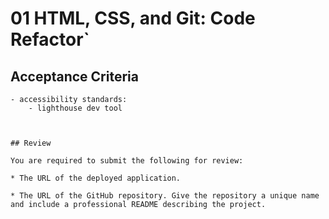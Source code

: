 # 01 HTML, CSS, and Git: Code Refactor`

## Acceptance Criteria

```
- accessibility standards:
    - lighthouse dev tool



## Review

You are required to submit the following for review:

* The URL of the deployed application.

* The URL of the GitHub repository. Give the repository a unique name and include a professional README describing the project.


